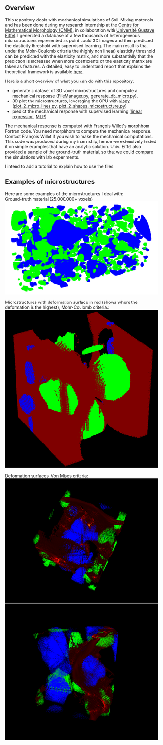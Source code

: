 ## Overview
This repository deals with mechanical simulations of Soil-Mixing materials and has been done during my research internship at the [Centre for Mathematical Morphology (CMM)](https://www.cmm.minesparis.psl.eu/en/home/), in collaboration with [Université Gustave Eiffel](https://www.univ-gustave-eiffel.fr/). I generated a database of a few thousands of heterogeneous microstructures represented as point could 3D images and then predicted the elasticity threshold with supervised learning. The main result is that under the Mohr-Coulomb criteria the (highly non linear) elasticity threshold can be predicted with the elasticity matrix, and more substantially that the prediction is increased when more coefficients of the elasticity matrix are taken as features. A detailed, easy to understand report that explains the theoretical framework is available [here](report/internship_report.pdf).

Here is a short overview of what you can do with this repository: 
  * generate a dataset of 3D voxel microstructures and compute a mechanical response ([FileManager.py](FileManager.py), [generate_db_micro.py](generate_db_micro.py)).
  * 3D plot the microstructures, leveraging the GPU with [vispy](https://vispy.org/) ([plot_2_micro_lines.py](plot_2_micro_lines.py), [plot_2_shapes_microstructure.py](plot_2_shapes_microstructure.py))
  * predict the mechanical response with supervised learning ([linear regression](linear_regression.ipynb), [MLP](MLP_prototype.ipynb))

The mechanical response is computed with François Willot's morphhom Fortran code. You need morphhom to compute the mechanical response. Contact François Willot if you wish to make the mechanical computations. This code was produced during my internship, hence we extensively tested it on simple examples that have an analytic solution. Univ. Eiffel also provided a sample of the ground-truth material, so that we could compare the simulations with lab experiments.

I intend to add a tutorial to explain how to use the files.


## Examples of microstructures
Here are some examples of the microstructures I deal with:
<br>Ground-truth material (25.000.000+ voxels)
![](images/ground_truth.png)

Microstructures with deformation surface in red (shows where the deformation is the highest), Mohr-Coulomb criteria.:
![](images/most_resistant1.png)

Deformation surfaces, Von Mises criteria:
![](images/micro_example1.png)![](images/micro_example2.png)
